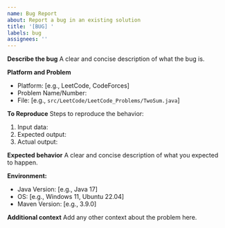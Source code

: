 ```yaml
---
name: Bug Report
about: Report a bug in an existing solution
title: '[BUG] '
labels: bug
assignees: ''
---
```


**Describe the bug**
A clear and concise description of what the bug is.

**Platform and Problem**
- Platform: [e.g., LeetCode, CodeForces]
- Problem Name/Number: 
- File: [e.g., `src/LeetCode/LeetCode_Problems/TwoSum.java`]

**To Reproduce**
Steps to reproduce the behavior:
1. Input data: 
2. Expected output:
3. Actual output:

**Expected behavior**
A clear and concise description of what you expected to happen.

**Environment:**
- Java Version: [e.g., Java 17]
- OS: [e.g., Windows 11, Ubuntu 22.04]
- Maven Version: [e.g., 3.9.0]

**Additional context**
Add any other context about the problem here.
